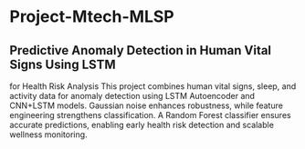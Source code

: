 # Project-Mtech-MLSP
## Predictive Anomaly Detection in Human Vital Signs Using LSTM
for Health Risk Analysis
This project combines human vital signs, sleep, and activity data for anomaly detection using LSTM Autoencoder and CNN+LSTM models. Gaussian noise enhances robustness, while feature engineering strengthens classification. A Random Forest classifier ensures accurate predictions, enabling early health risk detection and scalable wellness monitoring.
